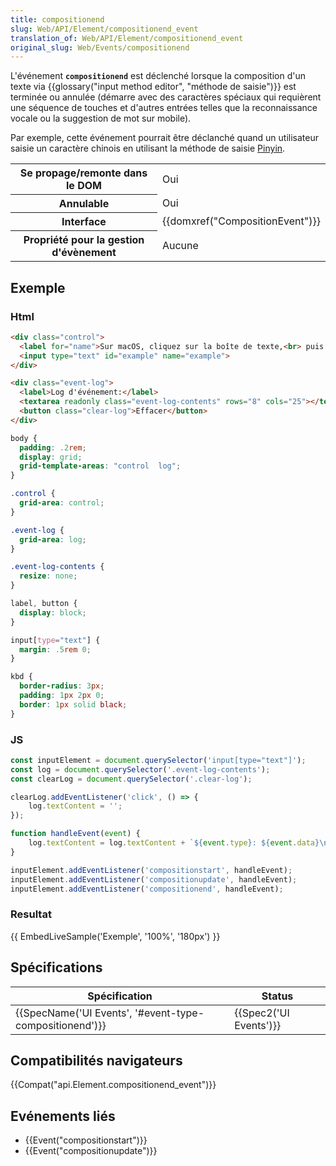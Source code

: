 ```yaml
---
title: compositionend
slug: Web/API/Element/compositionend_event
translation_of: Web/API/Element/compositionend_event
original_slug: Web/Events/compositionend
---
```

L'événement **`compositionend`** est déclenché lorsque la composition d'un texte via {{glossary("input method editor", "méthode de saisie")}} est terminée ou annulée (démarre avec des caractères spéciaux qui requièrent une séquence de touches et d'autres entrées telles que la reconnaissance vocale ou la suggestion de mot sur mobile).

Par exemple, cette événement pourrait être déclanché quand un utilisateur saisie un caractère chinois en utilisant la méthode de saisie [Pinyin](https://en.wikipedia.org/wiki/Pinyin).

<table class="properties">
  <tbody>
    <tr>
      <th scope="row">Se propage/remonte dans le DOM</th>
      <td>Oui</td>
    </tr>
    <tr>
      <th scope="row">Annulable</th>
      <td>Oui</td>
    </tr>
    <tr>
      <th scope="row">Interface</th>
      <td>{{domxref("CompositionEvent")}}</td>
    </tr>
    <tr>
      <th scope="row">Propriété pour la gestion d'évènement</th>
      <td>Aucune</td>
    </tr>
  </tbody>
</table>

## Exemple

### Html

```html
<div class="control">
  <label for="name">Sur macOS, cliquez sur la boîte de texte,<br> puis appuyez sur <kbd>option</kbd> + <kbd>`</kbd>, puis <kbd>a</kbd>:</label>
  <input type="text" id="example" name="example">
</div>

<div class="event-log">
  <label>Log d'événement:</label>
  <textarea readonly class="event-log-contents" rows="8" cols="25"></textarea>
  <button class="clear-log">Effacer</button>
</div>
```

```css hidden
body {
  padding: .2rem;
  display: grid;
  grid-template-areas: "control  log";
}

.control {
  grid-area: control;
}

.event-log {
  grid-area: log;
}

.event-log-contents {
  resize: none;
}

label, button {
  display: block;
}

input[type="text"] {
  margin: .5rem 0;
}

kbd {
  border-radius: 3px;
  padding: 1px 2px 0;
  border: 1px solid black;
}
```

### JS

```js
const inputElement = document.querySelector('input[type="text"]');
const log = document.querySelector('.event-log-contents');
const clearLog = document.querySelector('.clear-log');

clearLog.addEventListener('click', () => {
    log.textContent = '';
});

function handleEvent(event) {
    log.textContent = log.textContent + `${event.type}: ${event.data}\n`;
}

inputElement.addEventListener('compositionstart', handleEvent);
inputElement.addEventListener('compositionupdate', handleEvent);
inputElement.addEventListener('compositionend', handleEvent);
```

### Resultat

{{ EmbedLiveSample('Exemple', '100%', '180px') }}

## Spécifications

| Spécification                                                            | Status                       |
| ------------------------------------------------------------------------ | ---------------------------- |
| {{SpecName('UI Events', '#event-type-compositionend')}} | {{Spec2('UI Events')}} |

## Compatibilités navigateurs

{{Compat("api.Element.compositionend_event")}}

## Evénements liés

- {{Event("compositionstart")}}
- {{Event("compositionupdate")}}
